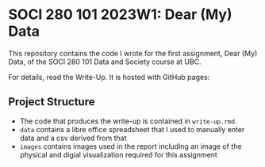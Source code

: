 # SOCI 280 101 2023W1: Dear (My) Data

This repository contains the code I wrote for the first assignment, Dear (My) Data, of the SOCI 280 101 Data and Society course at UBC.

For details, read the Write-Up. It is hosted with GitHub pages: 

## Project Structure

- The code that produces the write-up is contained in `write-up.rmd`.
- `data` contains a libre office spreadsheet that I used to manually enter data and a csv derived from that
- `images` contains images used in the report including an image of the physical and digial visualization required for this assignment



